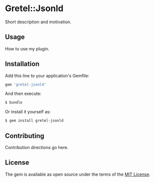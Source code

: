 # Gretel::Jsonld
Short description and motivation.

## Usage
How to use my plugin.

## Installation
Add this line to your application's Gemfile:

```ruby
gem 'gretel-jsonld'
```

And then execute:
```bash
$ bundle
```

Or install it yourself as:
```bash
$ gem install gretel-jsonld
```

## Contributing
Contribution directions go here.

## License
The gem is available as open source under the terms of the [MIT License](http://opensource.org/licenses/MIT).
